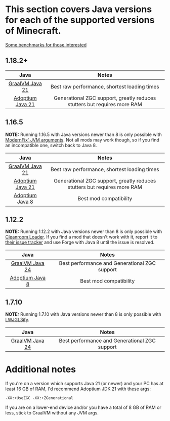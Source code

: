 # This section covers Java versions for each of the supported versions of Minecraft.

[Some benchmarks for those interested](java-benchmarks.md)

## 1.18.2+

| Java | Notes |
|:---:|:---:|
| [GraalVM Java 21](https://www.graalvm.org/downloads/) | Best raw performance, shortest loading times |
| [Adoptium Java 21](https://adoptium.net/temurin/releases/?package=jre&arch=x64&version=21) | Generational ZGC support, greatly reduces stutters but requires more RAM |

## 1.16.5

**NOTE:** Running 1.16.5 with Java versions newer than 8 is only possible with [ModernFix' JVM arguments](https://github.com/embeddedt/ModernFix/wiki/1.16---required-arguments-for-Java-17). Not all mods may work though, so if you find an incompatible one, switch back to Java 8.

| Java | Notes |
|:---:|:---:|
| [GraalVM Java 21](https://www.graalvm.org/downloads/) | Best raw performance, shortest loading times |
| [Adoptium Java 21](https://adoptium.net/temurin/releases/?package=jre&arch=x64&version=21) | Generational ZGC support, greatly reduces stutters but requires more RAM |
| [Adoptium Java 8](https://adoptium.net/temurin/releases/?package=jre&arch=x64&version=8) | Best mod compatibility |

## 1.12.2

**NOTE:** Running 1.12.2 with Java versions newer than 8 is only possible with [Cleanroom Loader](https://github.com/CleanroomMC/Cleanroom). If you find a mod that doesn't work with it, report it to [their issue tracker](https://github.com/CleanroomMC/Cleanroom/issues) and use Forge with Java 8 until the issue is resolved.

| Java | Notes |
|:---:|:---:|
| [GraalVM Java 24](https://github.com/graalvm/oracle-graalvm-ea-builds/releases) | Best performance and Generational ZGC support |
| [Adoptium Java 8](https://adoptium.net/temurin/releases/?package=jre&arch=x64&version=8) | Best mod compatibility |

## 1.7.10

**NOTE:** Running 1.7.10 with Java versions newer than 8 is only possible with [LWJGL3ify](https://modrinth.com/mod/lwjgl3ify).

| Java | Notes |
|:---:|:---:|
| [GraalVM Java 24](https://github.com/graalvm/oracle-graalvm-ea-builds/releases) | Best performance and Generational ZGC support |

# Additional notes

If you're on a version which supports Java 21 (or newer) and your PC has at least 16 GB of RAM, I'd recommend Adoptium JDK 21 with these args:

``
-XX:+UseZGC -XX:+ZGenerational
``

If you are on a lower-end device and/or you have a total of 8 GB of RAM or less, stick to GraalVM without any JVM args.
